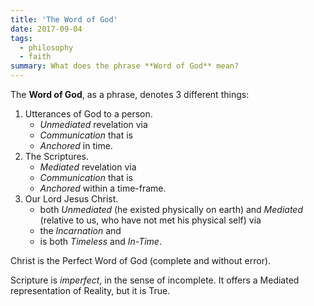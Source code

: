 ```yaml
---
title: 'The Word of God'
date: 2017-09-04
tags:
  - philosophy
  - faith
summary: What does the phrase **Word of God** mean?
---
```


The **Word of God**, as a phrase, denotes 3 different things:

1. Utterances of God to a person.
    - _Unmediated_ revelation via
    - _Communication_ that is
    - _Anchored_ in time.
2. The Scriptures.
    - _Mediated_ revelation via
    - _Communication_ that is
    - _Anchored_ within a time-frame.
3. Our Lord Jesus Christ.
    - both _Unmediated_ (he existed physically on earth) and _Mediated_ (relative to us, who have not met his physical self) via
    - the _Incarnation_ and
    - is both _Timeless_ and _In-Time_.

Christ is the Perfect Word of God (complete and without error).

Scripture is _imperfect_, in the sense of incomplete. It offers a Mediated representation of Reality, but it is True.
